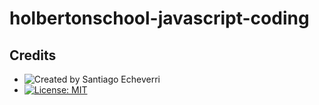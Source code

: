 # holbertonschool-javascript-coding

## Credits

- ![Created by Santiago Echeverri](https://img.shields.io/badge/Created%20by-Santiago%20Echeverri-blue.svg)
- [![License: MIT](https://img.shields.io/badge/license-MIT-blue.svg)](#)



